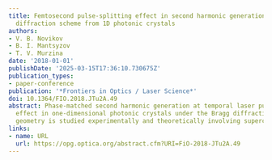 ```yaml
---
title: Femtosecond pulse-splitting effect in second harmonic generation in the laue
  diffraction scheme from 1D photonic crystals
authors:
- V. B. Novikov
- B. I. Mantsyzov
- T. V. Murzina
date: '2018-01-01'
publishDate: '2025-03-15T17:36:10.730675Z'
publication_types:
- paper-conference
publication: '*Frontiers in Optics / Laser Science*'
doi: 10.1364/FIO.2018.JTu2A.49
abstract: Phase-matched second harmonic generation at temporal laser pulse-splitting
  effect in one-dimensional photonic crystals under the Bragg diffraction in the Laue
  geometry is studied experimentally and theoretically involving supercomputer resources.
links:
- name: URL
  url: https://opg.optica.org/abstract.cfm?URI=FiO-2018-JTu2A.49
---
```

